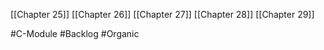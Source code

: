 [[Chapter 25]]
[[Chapter  26]]
[[Chapter 27]]
[[Chapter 28]]
[[Chapter 29]]

#C-Module #Backlog
#Organic 
